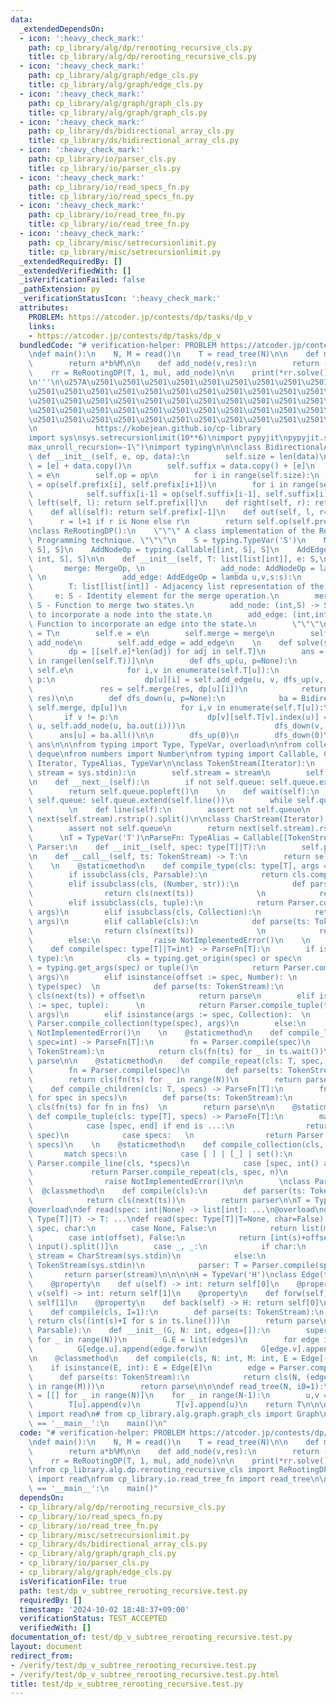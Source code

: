 ```yaml
---
data:
  _extendedDependsOn:
  - icon: ':heavy_check_mark:'
    path: cp_library/alg/dp/rerooting_recursive_cls.py
    title: cp_library/alg/dp/rerooting_recursive_cls.py
  - icon: ':heavy_check_mark:'
    path: cp_library/alg/graph/edge_cls.py
    title: cp_library/alg/graph/edge_cls.py
  - icon: ':heavy_check_mark:'
    path: cp_library/alg/graph/graph_cls.py
    title: cp_library/alg/graph/graph_cls.py
  - icon: ':heavy_check_mark:'
    path: cp_library/ds/bidirectional_array_cls.py
    title: cp_library/ds/bidirectional_array_cls.py
  - icon: ':heavy_check_mark:'
    path: cp_library/io/parser_cls.py
    title: cp_library/io/parser_cls.py
  - icon: ':heavy_check_mark:'
    path: cp_library/io/read_specs_fn.py
    title: cp_library/io/read_specs_fn.py
  - icon: ':heavy_check_mark:'
    path: cp_library/io/read_tree_fn.py
    title: cp_library/io/read_tree_fn.py
  - icon: ':heavy_check_mark:'
    path: cp_library/misc/setrecursionlimit.py
    title: cp_library/misc/setrecursionlimit.py
  _extendedRequiredBy: []
  _extendedVerifiedWith: []
  _isVerificationFailed: false
  _pathExtension: py
  _verificationStatusIcon: ':heavy_check_mark:'
  attributes:
    PROBLEM: https://atcoder.jp/contests/dp/tasks/dp_v
    links:
    - https://atcoder.jp/contests/dp/tasks/dp_v
  bundledCode: "# verification-helper: PROBLEM https://atcoder.jp/contests/dp/tasks/dp_v\n\
    \ndef main():\n    N, M = read()\n    T = read_tree(N)\n\n    def mul(a,b):\n\
    \        return a*b%M\n\n    def add_node(v,res):\n        return (res+1)%M\n\n\
    \    rr = ReRootingDP(T, 1, mul, add_node)\n\n    print(*rr.solve(), sep='\\n')\n\
    \n'''\n\u257A\u2501\u2501\u2501\u2501\u2501\u2501\u2501\u2501\u2501\u2501\u2501\
    \u2501\u2501\u2501\u2501\u2501\u2501\u2501\u2501\u2501\u2501\u2501\u2501\u2501\
    \u2501\u2501\u2501\u2501\u2501\u2501\u2501\u2501\u2501\u2501\u2501\u2501\u2501\
    \u2501\u2501\u2501\u2501\u2501\u2501\u2501\u2501\u2501\u2501\u2501\u2501\u2501\
    \u2501\u2501\u2501\u2501\u2501\u2501\u2501\u2501\u2501\u2501\u2501\u2501\u2578\
    \n             https://kobejean.github.io/cp-library               \n'''\n\n\n\
    import sys\nsys.setrecursionlimit(10**6)\nimport pypyjit\npypyjit.set_param(\"\
    max_unroll_recursion=-1\")\nimport typing\n\n\nclass BidirectionalArray:\n   \
    \ def __init__(self, e, op, data):\n        self.size = len(data)\n        self.prefix\
    \ = [e] + data.copy()\n        self.suffix = data.copy() + [e]\n        self.e\
    \ = e\n        self.op = op\n        for i in range(self.size):\n            self.prefix[i+1]\
    \ = op(self.prefix[i], self.prefix[i+1])\n        for i in range(self.size,0,-1):\n\
    \            self.suffix[i-1] = op(self.suffix[i-1], self.suffix[i])\n    def\
    \ left(self, l): return self.prefix[l]\n    def right(self, r): return self.suffix[r]\n\
    \    def all(self): return self.prefix[-1]\n    def out(self, l, r=None):\n  \
    \      r = l+1 if r is None else r\n        return self.op(self.prefix[l], self.suffix[r])\n\
    \nclass ReRootingDP():\n    \"\"\" A class implementation of the Re-rooting Dynamic\
    \ Programming technique. \"\"\"\n    S = typing.TypeVar('S')\n    MergeOp = typing.Callable[[S,\
    \ S], S]\n    AddNodeOp = typing.Callable[[int, S], S]\n    AddEdgeOp = typing.Callable[[int,\
    \ int, S], S]\n\n    def __init__(self, T: list[list[int]], e: S,\n          \
    \       merge: MergeOp, \n                 add_node: AddNodeOp = lambda u,s:s,\
    \ \n                 add_edge: AddEdgeOp = lambda u,v,s:s):\n        \"\"\"\n\
    \        T: list[list[int]] - Adjacency list representation of the tree.\n   \
    \     e: S - Identity element for the merge operation.\n        merge: (S,S) ->\
    \ S - Function to merge two states.\n        add_node: (int,S) -> S - Function\
    \ to incorporate a node into the state.\n        add_edge: (int,int,S) -> S -\
    \ Function to incorporate an edge into the state.\n        \"\"\"\n        self.T\
    \ = T\n        self.e = e\n        self.merge = merge\n        self.add_node =\
    \ add_node\n        self.add_edge = add_edge\n    \n    def solve(self) -> list[S]:\n\
    \        dp = [[self.e]*len(adj) for adj in self.T]\n        ans = [None for _\
    \ in range(len(self.T))]\n\n        def dfs_up(u, p=None):\n            res =\
    \ self.e\n            for i,v in enumerate(self.T[u]):\n                if v !=\
    \ p:\n                    dp[u][i] = self.add_edge(u, v, dfs_up(v, u))\n     \
    \               res = self.merge(res, dp[u][i])\n            return self.add_node(u,\
    \ res)\n\n        def dfs_down(u, p=None):\n            ba = BidirectionalArray(self.e,\
    \ self.merge, dp[u])\n            for i,v in enumerate(self.T[u]):\n         \
    \       if v != p:\n                    dp[v][self.T[v].index(u)] = self.add_edge(v,\
    \ u, self.add_node(u, ba.out(i)))\n                    dfs_down(v, u)\n      \
    \      ans[u] = ba.all()\n\n        dfs_up(0)\n        dfs_down(0)\n        return\
    \ ans\n\n\nfrom typing import Type, TypeVar, overload\n\nfrom collections import\
    \ deque\nfrom numbers import Number\nfrom typing import Callable, Collection,\
    \ Iterator, TypeAlias, TypeVar\n\nclass TokenStream(Iterator):\n    def __init__(self,\
    \ stream = sys.stdin):\n        self.stream = stream\n        self.queue = deque()\n\
    \n    def __next__(self):\n        if not self.queue: self.queue.extend(self.line())\n\
    \        return self.queue.popleft()\n    \n    def wait(self):\n        if not\
    \ self.queue: self.queue.extend(self.line())\n        while self.queue: yield\n\
    \        \n    def line(self):\n        assert not self.queue\n        return\
    \ next(self.stream).rstrip().split()\n\nclass CharStream(Iterator):\n    def line(self):\n\
    \        assert not self.queue\n        return next(self.stream).rstrip()\n  \
    \      \nT = TypeVar('T')\nParseFn: TypeAlias = Callable[[TokenStream],T]\nclass\
    \ Parser:\n    def __init__(self, spec: type[T]|T):\n        self.parse = Parser.compile(spec)\n\
    \n    def __call__(self, ts: TokenStream) -> T:\n        return self.parse(ts)\n\
    \    \n    @staticmethod\n    def compile_type(cls: type[T], args = ()) -> T:\n\
    \        if issubclass(cls, Parsable):\n            return cls.compile(*args)\n\
    \        elif issubclass(cls, (Number, str)):\n            def parse(ts: TokenStream):\n\
    \                return cls(next(ts))              \n            return parse\n\
    \        elif issubclass(cls, tuple):\n            return Parser.compile_tuple(cls,\
    \ args)\n        elif issubclass(cls, Collection):\n            return Parser.compile_collection(cls,\
    \ args)\n        elif callable(cls):\n            def parse(ts: TokenStream):\n\
    \                return cls(next(ts))              \n            return parse\n\
    \        else:\n            raise NotImplementedError()\n    \n    @staticmethod\n\
    \    def compile(spec: type[T]|T=int) -> ParseFn[T]:\n        if isinstance(spec,\
    \ type):\n            cls = typing.get_origin(spec) or spec\n            args\
    \ = typing.get_args(spec) or tuple()\n            return Parser.compile_type(cls,\
    \ args)\n        elif isinstance(offset := spec, Number): \n            cls =\
    \ type(spec)  \n            def parse(ts: TokenStream):\n                return\
    \ cls(next(ts)) + offset\n            return parse\n        elif isinstance(args\
    \ := spec, tuple):      \n            return Parser.compile_tuple(type(spec),\
    \ args)\n        elif isinstance(args := spec, Collection):  \n            return\
    \ Parser.compile_collection(type(spec), args)\n        else:\n            raise\
    \ NotImplementedError()\n    \n    @staticmethod\n    def compile_line(cls: T,\
    \ spec=int) -> ParseFn[T]:\n        fn = Parser.compile(spec)\n        def parse(ts:\
    \ TokenStream):\n            return cls(fn(ts) for _ in ts.wait())\n        return\
    \ parse\n\n    @staticmethod\n    def compile_repeat(cls: T, spec, N) -> ParseFn[T]:\n\
    \        fn = Parser.compile(spec)\n        def parse(ts: TokenStream):\n    \
    \        return cls(fn(ts) for _ in range(N))\n        return parse\n\n    @staticmethod\n\
    \    def compile_children(cls: T, specs) -> ParseFn[T]:\n        fns = tuple(Parser.compile(spec)\
    \ for spec in specs)\n        def parse(ts: TokenStream):\n            return\
    \ cls(fn(ts) for fn in fns)  \n        return parse\n\n    @staticmethod\n   \
    \ def compile_tuple(cls: type[T], specs) -> ParseFn[T]:\n        match specs:\n\
    \            case [spec, end] if end is ...:\n                return Parser.compile_line(cls,\
    \ spec)\n            case specs:   \n                return Parser.compile_children(cls,\
    \ specs)\n    \n    @staticmethod\n    def compile_collection(cls, specs):\n \
    \       match specs:\n            case [ ] | [_] | set():\n                return\
    \ Parser.compile_line(cls, *specs)\n            case [spec, int() as n]:\n   \
    \             return Parser.compile_repeat(cls, spec, n)\n            case _:\n\
    \                raise NotImplementedError()\n\n        \nclass Parsable:\n  \
    \  @classmethod\n    def compile(cls):\n        def parser(ts: TokenStream):\n\
    \            return cls(next(ts))\n        return parser\n\nT = TypeVar('T')\n\
    @overload\ndef read(spec: int|None) -> list[int]: ...\n@overload\ndef read(spec:\
    \ Type[T]|T) -> T: ...\ndef read(spec: Type[T]|T=None, char=False):\n    match\
    \ spec, char:\n        case None, False:\n            return list(map(int, input().split()))\n\
    \        case int(offset), False:\n            return [int(s)+offset for s in\
    \ input().split()]\n        case _, _:\n            if char:\n               \
    \ stream = CharStream(sys.stdin)\n            else:\n                stream =\
    \ TokenStream(sys.stdin)\n            parser: T = Parser.compile(spec)\n     \
    \       return parser(stream)\n\n\n\nH = TypeVar('H')\nclass Edge(tuple, Parsable):\n\
    \    @property\n    def u(self) -> int: return self[0]\n    @property\n    def\
    \ v(self) -> int: return self[1]\n    @property\n    def forw(self) -> H: return\
    \ self[1]\n    @property\n    def back(self) -> H: return self[0]\n    @classmethod\n\
    \    def compile(cls, I=1):\n        def parse(ts: TokenStream):\n           \
    \ return cls((int(s)+I for s in ts.line()))\n        return parse\n\nclass Graph(list[H],\
    \ Parsable):\n    def __init__(G, N: int, edges=[]):\n        super().__init__([]\
    \ for _ in range(N))\n        G.E = list(edges)\n        for edge in G.E:\n  \
    \          G[edge.u].append(edge.forw)\n            G[edge.v].append(edge.back)\n\
    \n    @classmethod\n    def compile(cls, N: int, M: int, E = Edge[-1]):\n    \
    \    if isinstance(E, int): E = Edge[E]\n        edge = Parser.compile(E)\n  \
    \      def parse(ts: TokenStream):\n            return cls(N, (edge(ts) for _\
    \ in range(M)))\n        return parse\n\n\ndef read_tree(N, i0=1):\n    T: Graph\
    \ = [[] for _ in range(N)]\n    for _ in range(N-1):\n        u,v = read(tuple[-i0,-i0])\n\
    \        T[u].append(v)\n        T[v].append(u)\n    return T\n\n\n# from cp_library.io.read_specs_fn\
    \ import read\n# from cp_library.alg.graph.graph_cls import Graph\n\nif __name__\
    \ == '__main__':\n    main()\n"
  code: "# verification-helper: PROBLEM https://atcoder.jp/contests/dp/tasks/dp_v\n\
    \ndef main():\n    N, M = read()\n    T = read_tree(N)\n\n    def mul(a,b):\n\
    \        return a*b%M\n\n    def add_node(v,res):\n        return (res+1)%M\n\n\
    \    rr = ReRootingDP(T, 1, mul, add_node)\n\n    print(*rr.solve(), sep='\\n')\n\
    \nfrom cp_library.alg.dp.rerooting_recursive_cls import ReRootingDP\nfrom cp_library.io.read_specs_fn\
    \ import read\nfrom cp_library.io.read_tree_fn import read_tree\n\nif __name__\
    \ == '__main__':\n    main()"
  dependsOn:
  - cp_library/alg/dp/rerooting_recursive_cls.py
  - cp_library/io/read_specs_fn.py
  - cp_library/io/read_tree_fn.py
  - cp_library/misc/setrecursionlimit.py
  - cp_library/ds/bidirectional_array_cls.py
  - cp_library/alg/graph/graph_cls.py
  - cp_library/io/parser_cls.py
  - cp_library/alg/graph/edge_cls.py
  isVerificationFile: true
  path: test/dp_v_subtree_rerooting_recursive.test.py
  requiredBy: []
  timestamp: '2024-10-02 18:48:37+09:00'
  verificationStatus: TEST_ACCEPTED
  verifiedWith: []
documentation_of: test/dp_v_subtree_rerooting_recursive.test.py
layout: document
redirect_from:
- /verify/test/dp_v_subtree_rerooting_recursive.test.py
- /verify/test/dp_v_subtree_rerooting_recursive.test.py.html
title: test/dp_v_subtree_rerooting_recursive.test.py
---
```

